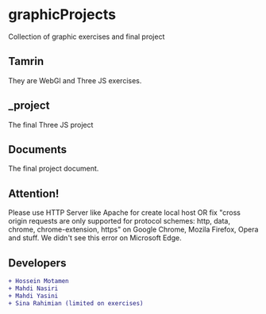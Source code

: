 # graphicProjects
Collection of graphic exercises and final project
## Tamrin 
They are WebGl and Three JS exercises.
## _project
The final Three JS project
## Documents
The final project document.
## Attention!
Please use HTTP Server like Apache for create local host OR fix "cross origin requests are only supported for protocol schemes: http, data, chrome, chrome-extension, https" on Google Chrome, Mozila Firefox, Opera and stuff.
We didn't see this error on Microsoft Edge.
## Developers
```diff
+ Hossein Motamen
+ Mahdi Nasiri
+ Mahdi Yasini
+ Sina Rahimian (limited on exercises)
```

